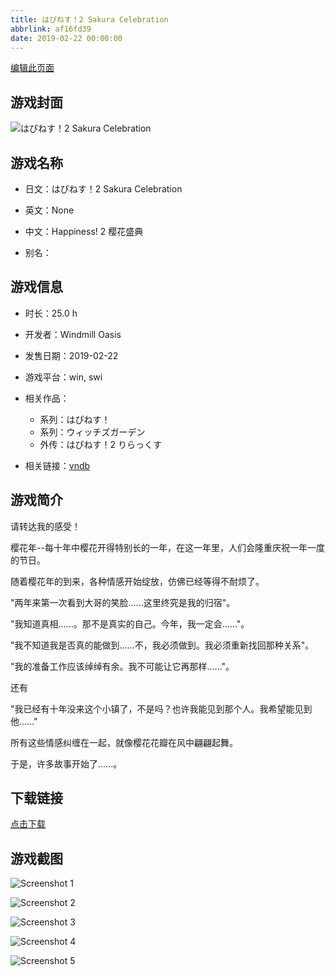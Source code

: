 ```yaml
---
title: はぴねす！2 Sakura Celebration
abbrlink: af16fd39
date: 2019-02-22 00:00:00
---
```

[编辑此页面](https://github.com/ACG-3/ADV3-source/blob/main/source/_posts/games/%E3%81%AF%E3%81%B4%E3%81%AD%E3%81%99%EF%BC%812%20Sakura%20Celebration.md)

## 游戏封面

![はぴねす！2 Sakura Celebration](https://pan.timero.xyz/d/onedrive/img_lib_001/%E3%81%AF%E3%81%B4%E3%81%AD%E3%81%99%EF%BC%812%20Sakura%20Celebration_cover.avif)


## 游戏名称

- 日文：はぴねす！2 Sakura Celebration
- 英文：None
- 中文：Happiness! 2 樱花盛典

- 别名：


## 游戏信息

- 时长：25.0 h
- 开发者：Windmill Oasis
- 发售日期：2019-02-22
- 游戏平台：win, swi
- 相关作品：
   - 系列：はぴねす！
   - 系列：ウィッチズガーデン
   - 外传：はぴねす！2 りらっくす

- 相关链接：[vndb](https://vndb.org/v22013)


## 游戏简介

请转达我的感受！

樱花年--每十年中樱花开得特别长的一年，在这一年里，人们会隆重庆祝一年一度的节日。

随着樱花年的到来，各种情感开始绽放，仿佛已经等得不耐烦了。

"两年来第一次看到大哥的笑脸......这里终究是我的归宿"。

"我知道真相......。那不是真实的自己。今年，我一定会......"。

"我不知道我是否真的能做到......不，我必须做到。我必须重新找回那种关系"。
 
"我的准备工作应该绰绰有余。我不可能让它再那样......"。

还有

"我已经有十年没来这个小镇了，不是吗？也许我能见到那个人。我希望能见到他......"

所有这些情感纠缠在一起，就像樱花花瓣在风中翩翩起舞。

于是，许多故事开始了......。




## 下载链接

[点击下载](https://pan.timero.xyz/onedrive/adv_lib_001/%E3%81%AF%E3%81%B4%E3%81%AD%E3%81%99%EF%BC%812%20Sakura%20Celebration)


## 游戏截图


![Screenshot 1](https://pan.timero.xyz/d/onedrive/img_lib_001/%E3%81%AF%E3%81%B4%E3%81%AD%E3%81%99%EF%BC%812%20Sakura%20Celebration_Screenshot_1.avif)

![Screenshot 2](https://pan.timero.xyz/d/onedrive/img_lib_001/%E3%81%AF%E3%81%B4%E3%81%AD%E3%81%99%EF%BC%812%20Sakura%20Celebration_Screenshot_2.avif)

![Screenshot 3](https://pan.timero.xyz/d/onedrive/img_lib_001/%E3%81%AF%E3%81%B4%E3%81%AD%E3%81%99%EF%BC%812%20Sakura%20Celebration_Screenshot_3.avif)

![Screenshot 4](https://pan.timero.xyz/d/onedrive/img_lib_001/%E3%81%AF%E3%81%B4%E3%81%AD%E3%81%99%EF%BC%812%20Sakura%20Celebration_Screenshot_4.avif)

![Screenshot 5](https://pan.timero.xyz/d/onedrive/img_lib_001/%E3%81%AF%E3%81%B4%E3%81%AD%E3%81%99%EF%BC%812%20Sakura%20Celebration_Screenshot_5.avif)

